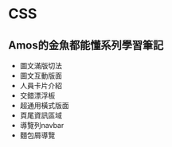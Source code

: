 # CSS
## Amos的金魚都能懂系列學習筆記
* 圖文滿版切法
* 圖文互動版面
* 人員卡片介紹
* 交錯漂浮板
* 超通用橫式版面
* 頁尾資訊區域
* 導覽列navbar
* 麵包屑導覽
